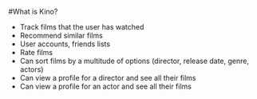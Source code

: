 #What is Kino? 
- Track films that the user has watched
- Recommend similar films
- User accounts, friends lists
- Rate films
- Can sort films by a multitude of options (director, release date, genre, actors)
- Can view a profile for a director and see all their films
- Can view a profile for an actor and see all their films
